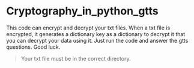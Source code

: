 # Cryptography_in_python_gtts
This code can encrypt and decrypt your txt files.
When a txt file is encrypted, it generates a dictionary key as a dictionary to decrypt it that you can decrypt your data using it.
Just run the code and answer the gtts questions.
Good luck.
>Your txt file must be in the correct directory.